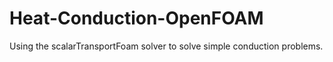 # Heat-Conduction-OpenFOAM
Using the scalarTransportFoam solver to solve simple conduction problems.
